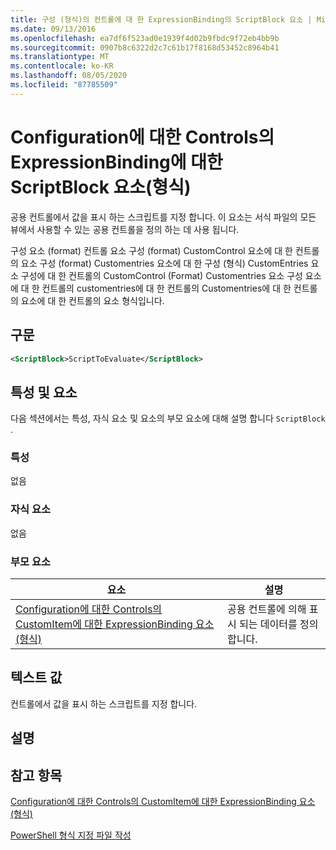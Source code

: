 ```yaml
---
title: 구성 (형식)의 컨트롤에 대 한 ExpressionBinding의 ScriptBlock 요소 | Microsoft Docs
ms.date: 09/13/2016
ms.openlocfilehash: ea7df6f523ad0e1939f4d02b9fbdc9f72eb4bb9b
ms.sourcegitcommit: 0907b8c6322d2c7c61b17f8168d53452c8964b41
ms.translationtype: MT
ms.contentlocale: ko-KR
ms.lasthandoff: 08/05/2020
ms.locfileid: "87785509"
---
```

# <a name="scriptblock-element-for-expressionbinding-for-controls-for-configuration-format"></a>Configuration에 대한 Controls의 ExpressionBinding에 대한 ScriptBlock 요소(형식)

공용 컨트롤에서 값을 표시 하는 스크립트를 지정 합니다. 이 요소는 서식 파일의 모든 뷰에서 사용할 수 있는 공용 컨트롤을 정의 하는 데 사용 됩니다.

구성 요소 (format) 컨트롤 요소 구성 (format) CustomControl 요소에 대 한 컨트롤의 요소 구성 (format) Customentries 요소에 대 한 구성 (형식) CustomEntries 요소 구성에 대 한 컨트롤의 CustomControl (Format) Customentries 요소 구성 요소에 대 한 컨트롤의 customentries에 대 한 컨트롤의 Customentries에 대 한 컨트롤의 요소에 대 한 컨트롤의 요소 형식입니다.

## <a name="syntax"></a>구문

```xml
<ScriptBlock>ScriptToEvaluate</ScriptBlock>
```

## <a name="attributes-and-elements"></a>특성 및 요소

다음 섹션에서는 특성, 자식 요소 및 요소의 부모 요소에 대해 설명 합니다 `ScriptBlock` .

### <a name="attributes"></a>특성

없음

### <a name="child-elements"></a>자식 요소

없음

### <a name="parent-elements"></a>부모 요소

|요소|설명|
|-------------|-----------------|
|[Configuration에 대한 Controls의 CustomItem에 대한 ExpressionBinding 요소(형식)](./expressionbinding-element-for-customitem-for-controls-for-configuration-format.md)|공용 컨트롤에 의해 표시 되는 데이터를 정의 합니다.|

## <a name="text-value"></a>텍스트 값

컨트롤에서 값을 표시 하는 스크립트를 지정 합니다.

## <a name="remarks"></a>설명

## <a name="see-also"></a>참고 항목

[Configuration에 대한 Controls의 CustomItem에 대한 ExpressionBinding 요소(형식)](./expressionbinding-element-for-customitem-for-controls-for-configuration-format.md)

[PowerShell 형식 지정 파일 작성](./writing-a-powershell-formatting-file.md)
